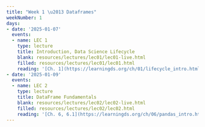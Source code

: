 ```yaml
---
title: "Week 1 \u2013 Dataframes"
weekNumber: 1
days:
- date: '2025-01-07'
  events:
  - name: LEC 1
    type: lecture
    title: Introduction, Data Science Lifecycle
    blank: resources/lectures/lec01/lec01-live.html
    filled: resources/lectures/lec01/lec01.html
    reading: '[Ch. 1](https://learningds.org/ch/01/lifecycle_intro.html)'
- date: '2025-01-09'
  events:
  - name: LEC 2
    type: lecture
    title: DataFrame Fundamentals
    blank: resources/lectures/lec02/lec02-live.html
    filled: resources/lectures/lec02/lec02.html
    reading: '[Ch. 6, 6.1](https://learningds.org/ch/06/pandas_intro.html)'
---
```

